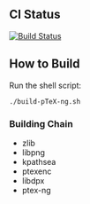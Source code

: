 
## CI Status

[![Build Status](https://travis-ci.org/clerkma/ptex-ng.svg?branch=master)](https://travis-ci.org/clerkma/ptex-ng)

## How to Build

Run the shell script:

    ./build-pTeX-ng.sh

### Building Chain

* zlib
* libpng
* kpathsea
* ptexenc
* libdpx
* ptex-ng
